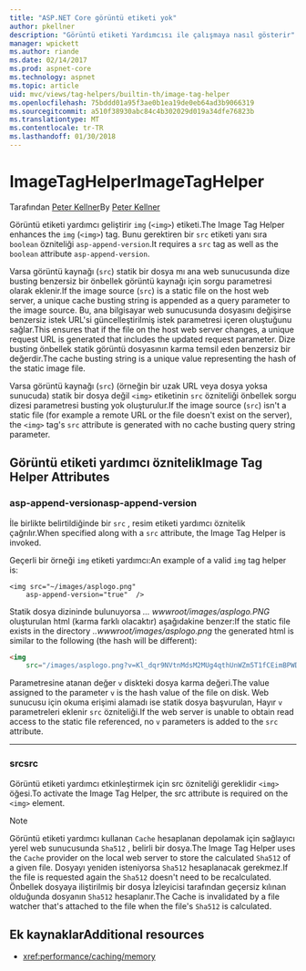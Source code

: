 ```yaml
---
title: "ASP.NET Core görüntü etiketi yok"
author: pkellner
description: "Görüntü etiketi Yardımcısı ile çalışmaya nasıl gösterir"
manager: wpickett
ms.author: riande
ms.date: 02/14/2017
ms.prod: aspnet-core
ms.technology: aspnet
ms.topic: article
uid: mvc/views/tag-helpers/builtin-th/image-tag-helper
ms.openlocfilehash: 75bddd01a95f3ae0b1ea19de0eb64ad3b9066319
ms.sourcegitcommit: a510f38930abc84c4b302029d019a34dfe76823b
ms.translationtype: MT
ms.contentlocale: tr-TR
ms.lasthandoff: 01/30/2018
---
```

# <a name="imagetaghelper"></a><span data-ttu-id="9f5ce-103">ImageTagHelper</span><span class="sxs-lookup"><span data-stu-id="9f5ce-103">ImageTagHelper</span></span>

<span data-ttu-id="9f5ce-104">Tarafından [Peter Kellner](http://peterkellner.net)</span><span class="sxs-lookup"><span data-stu-id="9f5ce-104">By [Peter Kellner](http://peterkellner.net)</span></span> 

<span data-ttu-id="9f5ce-105">Görüntü etiketi yardımcı geliştirir `img` (`<img>`) etiketi.</span><span class="sxs-lookup"><span data-stu-id="9f5ce-105">The Image Tag Helper enhances the `img` (`<img>`) tag.</span></span> <span data-ttu-id="9f5ce-106">Bunu gerektiren bir `src` etiketi yanı sıra `boolean` özniteliği `asp-append-version`.</span><span class="sxs-lookup"><span data-stu-id="9f5ce-106">It requires a `src` tag as well as the `boolean` attribute `asp-append-version`.</span></span>

<span data-ttu-id="9f5ce-107">Varsa görüntü kaynağı (`src`) statik bir dosya mı ana web sunucusunda dize busting benzersiz bir önbellek görüntü kaynağı için sorgu parametresi olarak eklenir.</span><span class="sxs-lookup"><span data-stu-id="9f5ce-107">If the image source (`src`) is a static file on the host web server, a unique cache busting string is appended as a query parameter to the image source.</span></span> <span data-ttu-id="9f5ce-108">Bu, ana bilgisayar web sunucusunda dosyasını değişirse benzersiz istek URL'si güncelleştirilmiş istek parametresi içeren oluştuğunu sağlar.</span><span class="sxs-lookup"><span data-stu-id="9f5ce-108">This ensures that if the file on the host web server changes, a unique request URL is generated that includes the updated request parameter.</span></span> <span data-ttu-id="9f5ce-109">Dize busting önbellek statik görüntü dosyasının karma temsil eden benzersiz bir değerdir.</span><span class="sxs-lookup"><span data-stu-id="9f5ce-109">The cache busting string is a unique value representing the hash of the static image file.</span></span>

<span data-ttu-id="9f5ce-110">Varsa görüntü kaynağı (`src`) (örneğin bir uzak URL veya dosya yoksa sunucuda) statik bir dosya değil `<img>` etiketinin `src` özniteliği önbellek sorgu dizesi parametresi busting yok oluşturulur.</span><span class="sxs-lookup"><span data-stu-id="9f5ce-110">If the image source (`src`) isn't a static file (for example a remote URL or the file doesn't exist on the server), the `<img>` tag's `src` attribute is generated with no cache busting query string parameter.</span></span>

## <a name="image-tag-helper-attributes"></a><span data-ttu-id="9f5ce-111">Görüntü etiketi yardımcı öznitelik</span><span class="sxs-lookup"><span data-stu-id="9f5ce-111">Image Tag Helper Attributes</span></span>


### <a name="asp-append-version"></a><span data-ttu-id="9f5ce-112">asp-append-version</span><span class="sxs-lookup"><span data-stu-id="9f5ce-112">asp-append-version</span></span>

<span data-ttu-id="9f5ce-113">İle birlikte belirtildiğinde bir `src` , resim etiketi yardımcı öznitelik çağrılır.</span><span class="sxs-lookup"><span data-stu-id="9f5ce-113">When specified along with a `src` attribute, the Image Tag Helper is invoked.</span></span>

<span data-ttu-id="9f5ce-114">Geçerli bir örneği `img` etiketi yardımcı:</span><span class="sxs-lookup"><span data-stu-id="9f5ce-114">An example of a valid `img` tag helper is:</span></span>

```cshtml
<img src="~/images/asplogo.png" 
    asp-append-version="true"  />
```

<span data-ttu-id="9f5ce-115">Statik dosya dizininde bulunuyorsa *... wwwroot/images/asplogo.PNG* oluşturulan html (karma farklı olacaktır) aşağıdakine benzer:</span><span class="sxs-lookup"><span data-stu-id="9f5ce-115">If the static file exists in the directory *..wwwroot/images/asplogo.png* the generated html is similar to the following (the hash will be different):</span></span>

```html
<img 
    src="/images/asplogo.png?v=Kl_dqr9NVtnMdsM2MUg4qthUnWZm5T1fCEimBPWDNgM"/>
```

<span data-ttu-id="9f5ce-116">Parametresine atanan değer `v` diskteki dosya karma değeri.</span><span class="sxs-lookup"><span data-stu-id="9f5ce-116">The value assigned to the parameter `v` is the hash value of the file on disk.</span></span> <span data-ttu-id="9f5ce-117">Web sunucusu için okuma erişimi alamadı ise statik dosya başvurulan, Hayır `v` parametreleri eklenir `src` özniteliği.</span><span class="sxs-lookup"><span data-stu-id="9f5ce-117">If the web server is unable to obtain read access to the static file referenced,  no `v` parameters is added to the `src` attribute.</span></span>

- - -

### <a name="src"></a><span data-ttu-id="9f5ce-118">src</span><span class="sxs-lookup"><span data-stu-id="9f5ce-118">src</span></span>

<span data-ttu-id="9f5ce-119">Görüntü etiketi yardımcı etkinleştirmek için src özniteliği gereklidir `<img>` öğesi.</span><span class="sxs-lookup"><span data-stu-id="9f5ce-119">To activate the Image Tag Helper, the src attribute is required on the `<img>` element.</span></span> 

> [!NOTE]
> <span data-ttu-id="9f5ce-120">Görüntü etiketi yardımcı kullanan `Cache` hesaplanan depolamak için sağlayıcı yerel web sunucusunda `Sha512` , belirli bir dosya.</span><span class="sxs-lookup"><span data-stu-id="9f5ce-120">The Image Tag Helper uses the `Cache` provider on the local web server to store the calculated `Sha512` of a given file.</span></span> <span data-ttu-id="9f5ce-121">Dosyayı yeniden isteniyorsa `Sha512` hesaplanacak gerekmez.</span><span class="sxs-lookup"><span data-stu-id="9f5ce-121">If the file is requested again the `Sha512` doesn't need to be recalculated.</span></span> <span data-ttu-id="9f5ce-122">Önbellek dosyaya iliştirilmiş bir dosya İzleyicisi tarafından geçersiz kılınan olduğunda dosyanın `Sha512` hesaplanır.</span><span class="sxs-lookup"><span data-stu-id="9f5ce-122">The Cache is invalidated by a file watcher that's attached to the file when the file's `Sha512` is calculated.</span></span>

## <a name="additional-resources"></a><span data-ttu-id="9f5ce-123">Ek kaynaklar</span><span class="sxs-lookup"><span data-stu-id="9f5ce-123">Additional resources</span></span>

* <xref:performance/caching/memory>
